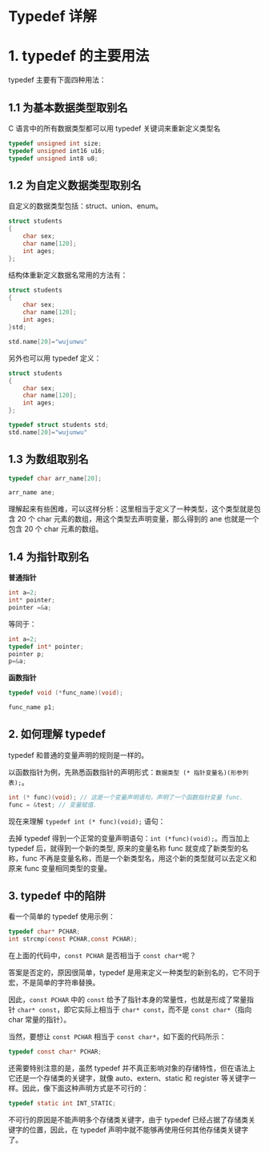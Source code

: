# Typedef 详解

# 1. typedef 的主要用法

typedef 主要有下面四种用法：

## 1.1 为基本数据类型取别名

C 语言中的所有数据类型都可以用 typedef 关键词来重新定义类型名

```c
typedef unsigned int size;
typedef unsigned int16 u16;
typedef unsigned int8 u8;
```

## 1.2 为自定义数据类型取别名

自定义的数据类型包括：struct、union、enum。

```c
struct students
{
    char sex;
    char name[120];
    int ages;
};
```

结构体重新定义数据名常用的方法有：

```c
struct students
{
    char sex;
    char name[120];
    int ages;
}std;

std.name[20]="wujunwu"
```

另外也可以用 typedef 定义：

```c
struct students
{
    char sex;
    char name[120];
    int ages;
};

typedef struct students std;
std.name[20]="wujunwu"
```

## 1.3 为数组取别名

```c
typedef char arr_name[20];

arr_name ane;
```

理解起来有些困难，可以这样分析：这里相当于定义了一种类型，这个类型就是包含 20 个 char 元素的数组，用这个类型去声明变量，那么得到的 ane 也就是一个包含 20 个 char 元素的数组。

## 1.4 为指针取别名

**普通指针**

```c
int a=2;
int* pointer;
pointer =&a;
```

等同于：

```c
int a=2;
typedef int* pointer;
pointer p;
p=&a;
```

**函数指针**

```c
typedef void (*func_name)(void);

func_name p1;
```

## 2. 如何理解 typedef

typedef 和普通的变量声明的规则是一样的。

以函数指针为例，先熟悉函数指针的声明形式：`数据类型 (* 指针变量名)(形参列表);`。

```c
int (* func)(void); // 这是一个变量声明语句，声明了一个函数指针变量 func.
func = &test; // 变量赋值.
```

现在来理解 `typedef int (* func)(void);` 语句：

去掉 typedef 得到一个正常的变量声明语句：`int (*func)(void);`。而当加上 typedef 后，就得到一个新的类型, 原来的变量名称 func 就变成了新类型的名称，func 不再是变量名称，而是一个新类型名，用这个新的类型就可以去定义和原来 func 变量相同类型的变量。

## 3. typedef 中的陷阱

看一个简单的 typedef 使用示例：

```c
typedef char* PCHAR;
int strcmp(const PCHAR,const PCHAR);
```

在上面的代码中，`const PCHAR` 是否相当于 `const char*`呢？

答案是否定的，原因很简单，typedef 是用来定义一种类型的新别名的，它不同于宏，不是简单的字符串替换。

因此，`const PCHAR` 中的 `const` 给予了指针本身的常量性，也就是形成了常量指针 `char* const`，即它实际上相当于 `char* const`，而不是 `const char*`（指向 char 常量的指针）。

当然，要想让 `const PCHAR` 相当于 `const char*`，如下面的代码所示：

```c
typedef const char* PCHAR;
```

还需要特别注意的是，虽然 typedef 并不真正影响对象的存储特性，但在语法上它还是一个存储类的关键字，就像 auto、extern、static 和 register 等关键字一样。因此，像下面这种声明方式是不可行的：

```c
typedef static int INT_STATIC;
```

不可行的原因是不能声明多个存储类关键字，由于 typedef 已经占据了存储类关键字的位置，因此，在 typedef 声明中就不能够再使用任何其他存储类关键字了。
